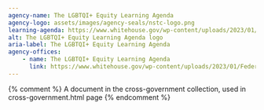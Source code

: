 ```yaml
---
agency-name: The LGBTQI+ Equity Learning Agenda
agency-logo: assets/images/agency-seals/nstc-logo.png
learning-agenda: https://www.whitehouse.gov/wp-content/uploads/2023/01/Federal-Evidence-Agenda-on-LGBTQI-Equity.pdf#page=21
alt: The LGBTQI+ Equity Learning Agenda logo
aria-label: The LGBTQI+ Equity Learning Agenda
agency-offices:
    - name: The LGBTQI+ Equity Learning Agenda
      link: https://www.whitehouse.gov/wp-content/uploads/2023/01/Federal-Evidence-Agenda-on-LGBTQI-Equity.pdf#page=21
---
```

{% comment %}
A document in the cross-government collection, used in cross-government.html page
{% endcomment %}